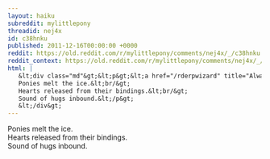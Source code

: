 ```yaml
---
layout: haiku
subreddit: mylittlepony
threadid: nej4x
id: c38hnku
published: 2011-12-16T00:00:00 +0000
reddit: https://old.reddit.com/r/mylittlepony/comments/nej4x/_/c38hnku
reddit_context: https://old.reddit.com/r/mylittlepony/comments/nej4x/_/c38hnku?context=3
html: |
   &lt;div class="md"&gt;&lt;p&gt;&lt;a href="/rderpwizard" title="Always Relevant / Mind Discovered Over Tea / Paper Bag Wizard"&gt;&lt;/a&gt;
   Ponies melt the ice.&lt;br/&gt;
   Hearts released from their bindings.&lt;br/&gt;
   Sound of hugs inbound.&lt;/p&gt;
   &lt;/div&gt;
---
```


[](/rderpwizard "Always Relevant / Mind Discovered Over Tea / Paper Bag Wizard")
Ponies melt the ice.  
Hearts released from their bindings.  
Sound of hugs inbound.